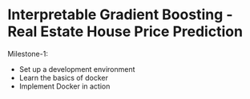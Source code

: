 # Interpretable Gradient Boosting - Real Estate House Price Prediction

Milestone-1:
- Set up a development environment
- Learn the basics of docker
- Implement Docker in action
